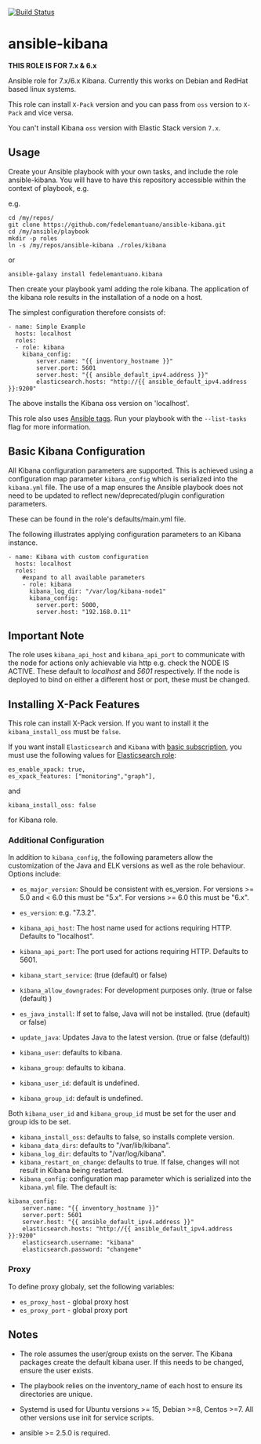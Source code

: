 [![Build Status](https://travis-ci.org/fedelemantuano/ansible-kibana.svg?branch=develop)](https://travis-ci.org/fedelemantuano/ansible-kibana)

# ansible-kibana

**THIS ROLE IS FOR 7.x & 6.x**

Ansible role for 7.x/6.x Kibana. Currently this works on Debian and RedHat based linux systems.

This role can install `X-Pack` version and you can pass from `oss` version to `X-Pack` and vice versa.

You can't install Kibana `oss` version with Elastic Stack version `7.x`.

## Usage

Create your Ansible playbook with your own tasks, and include the role ansible-kibana. You will have to have this repository accessible within the context of playbook, e.g.

e.g.

```
cd /my/repos/
git clone https://github.com/fedelemantuano/ansible-kibana.git
cd /my/ansible/playbook
mkdir -p roles
ln -s /my/repos/ansible-kibana ./roles/kibana
```

or

```
ansible-galaxy install fedelemantuano.kibana
```

Then create your playbook yaml adding the role kibana.
The application of the kibana role results in the installation of a node on a host.

The simplest configuration therefore consists of:

```
- name: Simple Example
  hosts: localhost
  roles:
  - role: kibana
    kibana_config:
        server.name: "{{ inventory_hostname }}"
        server.port: 5601
        server.host: "{{ ansible_default_ipv4.address }}"
        elasticsearch.hosts: "http://{{ ansible_default_ipv4.address }}:9200"
```

The above installs the Kibana oss version on 'localhost'.

This role also uses [Ansible tags](http://docs.ansible.com/ansible/playbooks_tags.html). Run your playbook with the `--list-tasks` flag for more information.

## Basic Kibana Configuration

All Kibana configuration parameters are supported.  This is achieved using a configuration map parameter `kibana_config` which is serialized into the `kibana.yml` file.
The use of a map ensures the Ansible playbook does not need to be updated to reflect new/deprecated/plugin configuration parameters.

These can be found in the role's defaults/main.yml file.

The following illustrates applying configuration parameters to an Kibana instance.

```
- name: Kibana with custom configuration
  hosts: localhost
  roles:
    #expand to all available parameters
    - role: kibana
      kibana_log_dir: "/var/log/kibana-node1"
      kibana_config:
        server.port: 5000,
        server.host: "192.168.0.11"
```

## Important Note

The role uses `kibana_api_host` and `kibana_api_port` to communicate with the node for actions only achievable via http e.g. check the NODE IS ACTIVE. These default to _localhost_ and _5601_ respectively.
If the node is deployed to bind on either a different host or port, these must be changed.

## Installing X-Pack Features

This role can install X-Pack version. If you want to install it the `kibana_install_oss` must be `false`.

If you want install `Elasticsearch` and `Kibana` with [basic subscription](https://www.elastic.co/subscriptions), you must use the following values for [Elasticsearch role](https://github.com/elastic/ansible-elasticsearch):

```
es_enable_xpack: true,
es_xpack_features: ["monitoring","graph"],
```

and

```
kibana_install_oss: false
```

for Kibana role.

### Additional Configuration

In addition to `kibana_config`, the following parameters allow the customization of the Java and ELK versions as well as the role behaviour. Options include:

* `es_major_version`: Should be consistent with es_version. For versions >= 5.0 and < 6.0 this must be "5.x". For versions >= 6.0 this must be "6.x".

* `es_version`: e.g. "7.3.2".
* `kibana_api_host`: The host name used for actions requiring HTTP. Defaults to "localhost".
* `kibana_api_port`: The port used for actions requiring HTTP. Defaults to 5601.
* `kibana_start_service`: (true (default) or false)
* `kibana_allow_downgrades`: For development purposes only. (true or false (default) )
* `es_java_install`: If set to false, Java will not be installed. (true (default) or false)
* `update_java`: Updates Java to the latest version. (true or false (default))

* `kibana_user`: defaults to kibana.
* `kibana_group`: defaults to kibana.
* `kibana_user_id`: default is undefined.
* `kibana_group_id`: default is undefined.

Both `kibana_user_id` and `kibana_group_id` must be set for the user and group ids to be set.

* `kibana_install_oss`: defaults to false, so installs complete version.
* `kibana_data_dirs`: defaults to "/var/lib/kibana".
* `kibana_log_dir`: defaults to "/var/log/kibana".
* `kibana_restart_on_change`: defaults to true.  If false, changes will not result in Kibana being restarted.
* `kibana_config`: configuration map parameter which is serialized into the `kibana.yml` file. The default is:

```
kibana_config:
    server.name: "{{ inventory_hostname }}"
    server.port: 5601
    server.host: "{{ ansible_default_ipv4.address }}"
    elasticsearch.hosts: "http://{{ ansible_default_ipv4.address }}:9200"
    elasticsearch.username: "kibana"
    elasticsearch.password: "changeme"
```

### Proxy

To define proxy globaly, set the following variables:

* `es_proxy_host` - global proxy host
* `es_proxy_port` - global proxy port

## Notes

* The role assumes the user/group exists on the server.  The Kibana packages create the default kibana user. If this needs to be changed, ensure the user exists.

* The playbook relies on the inventory_name of each host to ensure its directories are unique.

* Systemd is used for Ubuntu versions >= 15, Debian >=8, Centos >=7.  All other versions use init for service scripts.

* ansible >= 2.5.0 is required.
